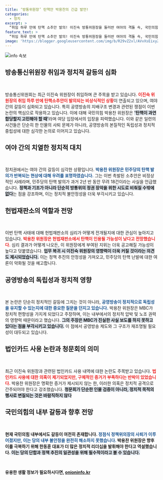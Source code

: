 ```yaml
---
title: ‘방통위원장’ 탄핵안 박용찬의 긴급 발언!
categories:
  - 정치
excerpt: >
  “취임 하루 만에 탄핵 소추안 발의! 이진숙 방통위원장을 둘러싼 여야의 격돌 속, 국민의힘이 정면 돌파를 외치며 반격에 나섰다. 갈등의 핵심은 무엇일까?
feature_text: >
  “취임 하루 만에 탄핵 소추안 발의! 이진숙 방통위원장을 둘러싼 여야의 격돌 속, 국민의힘이 정면 돌파를 외치며 반격에 나섰다. 갈등의 핵심은 무엇일까?
image: 'https://blogger.googleusercontent.com/img/b/R29vZ2xl/AVvXsEixyZcFfHzMRdzZMjFBmAUKJYCLCGyLL1o632UiGVXcaFdKo_bkvkuCioo0uUKlGfBVcT3P84aROyZIXSBEx3Aw5nCQ3pTgDom1WDC4m8eifvWiAmWEEVb4x6G_l8C0QH225ldMjyaFvpxGEBGNO37VmDTDMHGhJPq73UglMfDca1-0aw/s1600/blogspot.png'
---
```


<p><img src="https://blogger.googleusercontent.com/img/b/R29vZ2xl/AVvXsEixyZcFfHzMRdzZMjFBmAUKJYCLCGyLL1o632UiGVXcaFdKo_bkvkuCioo0uUKlGfBVcT3P84aROyZIXSBEx3Aw5nCQ3pTgDom1WDC4m8eifvWiAmWEEVb4x6G_l8C0QH225ldMjyaFvpxGEBGNO37VmDTDMHGhJPq73UglMfDca1-0aw/s1600/blogspot.png" alt="info 속보" /></p>

<h2 data-ke-size="size26">방송통신위원장 취임과 정치적 갈등의 심화</h2>

<p data-ke-size="size16">&nbsp;</p>

<p>방송통신위원회는 최근 이진숙 위원장이 취임하며 큰 주목을 받고 있습니다. <b><span style="color: #ee2323;">이진숙 위원장의 취임 하루 만에 탄핵소추안이 발의되는 비상식적인 상황</span></b>이 연출되고 있으며, 여야 간의 갈등이 심화되고 있습니다. 특히 공영방송의 지배구조 변경과 관련된 쟁점이 이번 논란의 핵심으로 작용하고 있습니다. 이에 대해 국민의힘 박용찬 위원장은 <b><span style="background-color: #21538527;">'탄핵이 과연 합당할지 고민해야 할 때'</span></b>라며 여당 입장에서의 입장을 피력했습니다. 이와 같은 일련의 사건들은 단순히 한 인물의 사퇴 문제가 아니라, 공영방송의 본질적인 독립성과 정치적 중립성에 대한 심각한 논의로 이어지고 있습니다.</p>

<h2 data-ke-size="size26">여야 간의 치열한 정치적 대치</h2>

<p data-ke-size="size16">&nbsp;</p>

<p>정치권에서는 여야 간의 갈등이 심각한 상황입니다. <b><span style="color: #1a5490;">박용찬 위원장은 민주당의 탄핵 발의가 반복되는 현상에 대해 우려를 표명하였습니다.</span></b> 그는 이번 촉발된 소추안은 비정상적인 사례라며, 민주당의 탄핵 발의가 과거 2년 반 동안 무려 18건이라는 사실을 언급했습니다. <b><span style="background-color: #21538527;">정책과 기조가 아니라 단순히 방통위의 정권 장악을 위한 시도로 비춰질 수밖에 없다</span></b>는 점을 강조하며, 이는 정치적 불안정성을 더욱 부각시키고 있습니다.</p>

<h2 data-ke-size="size26">헌법재판소의 역할과 전망</h2>

<p data-ke-size="size16">&nbsp;</p>

<p>이번 탄핵 사태에 대해 헌법재판소의 심리가 어떻게 전개될지에 대한 관심이 높아지고 있습니다. <b><span style="color: #ee2323;">박용찬 위원장은 헌법재판소에서 탄핵이 인용될 가능성이 낮다고 전망했습니다.</span></b> 심리 결과가 어떻게 나오든, 이 위원장에게 부여된 지위는 더욱 공고해질 가능성이 높다고 덧붙였습니다. <b><span style="background-color: #21538527;">업무 복귀 시 이진숙 위원장의 영향력이 더욱 커질 것이라는 의견도 제시되었습니다.</span></b> 이는 정책 추진의 안정성을 가져오고, 민주당의 탄핵 난발에 대한 여론이 악화될 것을 예고합니다.</p>

<h2 data-ke-size="size26">공영방송의 독립성과 정치적 영향</h2>

<p data-ke-size="size16">&nbsp;</p>

<p>본 논란은 단순히 정치적인 갈등에 그치는 것이 아니라, <b><span style="color: #1a5490;">공영방송이 정치적으로 독립성을 유지할 수 있는지에 대한 중요한 질문을 던지고 있습니다.</span></b> 박용찬 위원장은 MBC가 정치적 편향성을 가지게 되었다고 주장하며, 이는 내부에서의 정치적 압박 및 노조 권력의 영향력 때문이라고 했습니다. <b><span style="background-color: #21538527;">그의 주장은 MBC가 진실한 사실 보도를 하지 못하고 있다는 점을 부각시키고 있습니다.</span></b> 이 점에서 공영방송 제도와 그 구조가 재조명될 필요성이 대두되고 있습니다.</p>

<h2 data-ke-size="size26">법인카드 사용 논란과 청문회의 의미</h2>

<p data-ke-size="size16">&nbsp;</p>

<p>최근 이진숙 위원장과 관련된 법인카드 사용 내역에 대한 논란도 주목받고 있습니다. <b><span style="color: #ee2323;">법인카드 사용에 대한 의혹이 제기되었지만, 구체적인 증거가 부족하다는 반박이 있었습니다.</span></b> 박용찬 위원장은 명확한 증거가 제시되지 않는 한, 이러한 의혹은 정치적 공격으로 간주되어야 한다고 강조했습니다. <b><span style="background-color: #21538527;">청문회가 단순한 인물 검증이 아니라, 정치적 목적의 행사로 변질되는 것은 바람직하지 않다</span></b고 주장했습니다.</p>

<h2 data-ke-size="size26">국민의힘의 내부 갈등과 향후 전망</h2>

<p data-ke-size="size16">&nbsp;</p>

<p>현재 국민의힘 내부에서도 갈등이 여전히 존재합니다. <b><span style="color: #1a5490;">정점식 정책위의장의 사퇴가 이루어졌지만, 이는 당의 내부 불안정을 완전히 해소하지 못했습니다.</span></b> 박용찬 위원장은 향후 이를 극복하기 위해 한동훈 대표가 더 많은 정치적 리더십을 발휘해야 한다고 역설했습니다. <b><span style="background-color: #21538527;">이는 당의 단합과 정책 추진의 일관성을 위해 필수적이라고 볼 수 있습니다.</span></b></p>

<p data-ke-size="size16">&nbsp;</p>
유용한 생활 정보가 필요하시다면, <a href="https://onioninfo.kr" rel="dofollow">onioninfo.kr</a>


